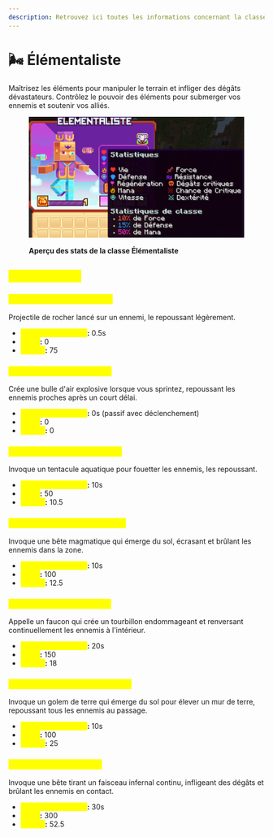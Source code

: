 ```yaml
---
description: Retrouvez ici toutes les informations concernant la classe Élémentaliste
---
```


# 🌬️ Élémentaliste

Maîtrisez les éléments pour manipuler le terrain et infliger des dégâts dévastateurs. Contrôlez le pouvoir des éléments pour submerger vos ennemis et soutenir vos alliés.

<figure><img src="../../.gitbook/assets/image (38).png" alt=""><figcaption><p><strong>Aperçu des stats de la classe Élémentaliste</strong></p></figcaption></figure>

## <mark style="color:yellow;">Compétences</mark>&#x20;

### <mark style="color:yellow;">**Niveau 1 : Lancer de Terre**</mark>

Projectile de rocher lancé sur un ennemi, le repoussant légèrement.

* <mark style="color:yellow;">**Temps de recharge**</mark>**:** 0.5s
* <mark style="color:yellow;">**Mana**</mark>**:** 0
* <mark style="color:yellow;">**Dégâts**</mark>**:** 75

### <mark style="color:yellow;">**Niveau 5 : Explosion d'Air**</mark>

Crée une bulle d'air explosive lorsque vous sprintez, repoussant les ennemis proches après un court délai.

* <mark style="color:yellow;">**Temps de recharge**</mark>**:** 0s (passif avec déclenchement)
* <mark style="color:yellow;">**Mana**</mark>**:** 0
* <mark style="color:yellow;">**Dégâts**</mark>**:** 0

### <mark style="color:yellow;">**Niveau 10 : Fouet Aquatique**</mark>

Invoque un tentacule aquatique pour fouetter les ennemis, les repoussant.

* <mark style="color:yellow;">**Temps de recharge**</mark>**:** 10s
* <mark style="color:yellow;">**Mana**</mark>**:** 50
* <mark style="color:yellow;">**Dégâts**</mark>**:** 10.5

### <mark style="color:yellow;">**Niveau 15 : Bête Magmatique**</mark>

Invoque une bête magmatique qui émerge du sol, écrasant et brûlant les ennemis dans la zone.

* <mark style="color:yellow;">**Temps de recharge**</mark>**:** 10s
* <mark style="color:yellow;">**Mana**</mark>**:** 100
* <mark style="color:yellow;">**Dégâts**</mark>**:** 12.5

### <mark style="color:yellow;">**Niveau 20 : Vent Extrême**</mark>

Appelle un faucon qui crée un tourbillon endommageant et renversant continuellement les ennemis à l'intérieur.

* <mark style="color:yellow;">**Temps de recharge**</mark>**:** 20s
* <mark style="color:yellow;">**Mana**</mark>**:** 150
* <mark style="color:yellow;">**Dégâts**</mark>**:** 18

### <mark style="color:yellow;">**Niveau 30 : Barricade de Terre**</mark>

Invoque un golem de terre qui émerge du sol pour élever un mur de terre, repoussant tous les ennemis au passage.

* <mark style="color:yellow;">**Temps de recharge**</mark>**:** 10s
* <mark style="color:yellow;">**Mana**</mark>**:** 100
* <mark style="color:yellow;">**Dégâts**</mark>**:** 25

### <mark style="color:yellow;">**Niveau 40 : Surchauffe**</mark>

Invoque une bête tirant un faisceau infernal continu, infligeant des dégâts et brûlant les ennemis en contact.

* <mark style="color:yellow;">**Temps de recharge**</mark>**:** 30s
* <mark style="color:yellow;">**Mana**</mark>**:** 300
* <mark style="color:yellow;">**Dégâts**</mark>**:** 52.5
